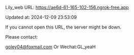 Lily_web URL: https://ae6d-61-165-102-156.ngrok-free.app

Updated at: 2024-12-09 23:53:09

If you cannot open this URL, the server might be down.

Please contact: 

goley04@foxmail.com Or Wechat:GL_yeaH